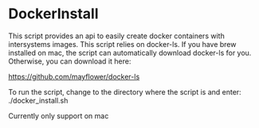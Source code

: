 # DockerInstall
This script provides an api to easily create docker containers with intersystems images. This script relies on docker-ls. If you have brew installed on mac, the script can automatically download docker-ls for you. Otherwise, you can download it here:

https://github.com/mayflower/docker-ls
 
 
To run the script, change to the directory where the script is and enter: ./docker_install.sh 

Currently only support on mac
